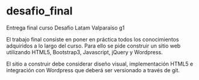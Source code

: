 # desafio_final
Entrega final curso Desafio Latam Valparaíso g1

El trabajo final consiste en poner en práctica todos los conocimientos adquiridos a lo largo del curso. Para ello
se pide construir un sitio web utilizando HTML5, Bootstrap3, Javascript, jQuery y Wordpress.

El sitio a construir debe considerar diseño visual, implementación HTML5 e integración con Wordpress que
deberá ser versionado a través de git.
